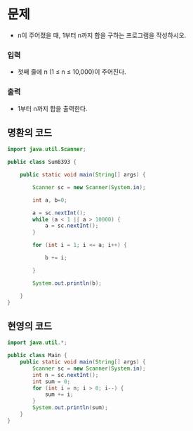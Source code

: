 # 문제
- n이 주어졌을 때, 1부터 n까지 합을 구하는 프로그램을 작성하시오.

### 입력
-  첫째 줄에 n (1 ≤ n ≤ 10,000)이 주어진다.

### 출력
-  1부터 n까지 합을 출력한다.



## 명환의 코드
```java
import java.util.Scanner;

public class Sum8393 {

    public static void main(String[] args) {

        Scanner sc = new Scanner(System.in);

        int a, b=0;

        a = sc.nextInt();
        while (a < 1 || a > 10000) {
            a = sc.nextInt();
        }

        for (int i = 1; i <= a; i++) {

            b += i;

        }

        System.out.println(b);

    }
}
```

## 현영의 코드
```java
import java.util.*;

public class Main {
    public static void main(String[] args) {
        Scanner sc = new Scanner(System.in);
        int n = sc.nextInt();
        int sum = 0;
        for (int i = n; i > 0; i--) {
            sum += i;
        }
        System.out.println(sum);
    }
}
```

